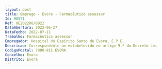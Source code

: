 ```yaml
--- 
layout: post
title: Emprego - Évora - Farmacêutico assessor
Id: 98571
Ref: OE202206/0922
DataAbertura: 2022-06-27
DataFecho: 2022-07-11
Trabalho: Farmacêutico assessor
Empregador: Hospital do Espírito Santo de Évora, E.P.E.
Descricao: Correspondente ao estabelecido no artigo 9.º do Decreto Lei n.º 108 2017 de 30 de agosto, e no artigo 9.º Decreto Lei n.º 109 2017, de 30 de agosto
CodigoPostal: 7000-811 ÉVORA
Concelho: Évora
Distrito: Évora
--- 
```

